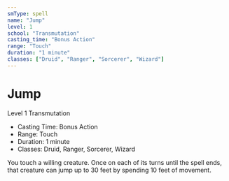 ```yaml
---
smType: spell
name: "Jump"
level: 1
school: "Transmutation"
casting_time: "Bonus Action"
range: "Touch"
duration: "1 minute"
classes: ["Druid", "Ranger", "Sorcerer", "Wizard"]
---
```


# Jump
Level 1 Transmutation

- Casting Time: Bonus Action
- Range: Touch
- Duration: 1 minute
- Classes: Druid, Ranger, Sorcerer, Wizard

You touch a willing creature. Once on each of its turns until the spell ends, that creature can jump up to 30 feet by spending 10 feet of movement.
